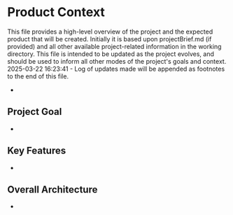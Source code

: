 # Product Context

This file provides a high-level overview of the project and the expected product that will be created. Initially it is based upon projectBrief.md (if provided) and all other available project-related information in the working directory. This file is intended to be updated as the project evolves, and should be used to inform all other modes of the project's goals and context.
2025-03-22 16:23:41 - Log of updates made will be appended as footnotes to the end of this file.

*

## Project Goal

*   

## Key Features

*   

## Overall Architecture

*